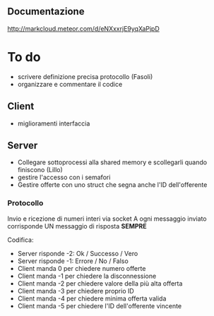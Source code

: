 ## Documentazione

http://markcloud.meteor.com/d/eNXxxrjE9yqXaPjpD

# To do

- scrivere definizione precisa protocollo (Fasoli)
- organizzare e commentare il codice

## Client

- miglioramenti interfaccia

## Server

- Collegare sottoprocessi alla shared memory e scollegarli quando finiscono (Lillo)
- gestire l'accesso con i semafori
- Gestire offerte con uno struct che segna anche l'ID dell'offerente

### Protocollo

Invio e ricezione di numeri interi via socket
A ogni messaggio inviato corrisponde UN messaggio di risposta __SEMPRE__

Codifica:

- Server risponde -2: Ok / Successo / Vero
- Server risponde -1: Errore / No / Falso
- Client manda 0 per chiedere numero offerte
- Client manda -1 per chiedere la disconnessione
- Client manda -2 per chiedere valore della più alta offerta
- Client manda -3 per chiedere proprio ID
- Client manda -4 per chiedere minima offerta valida
- Client manda -5 per chiedere l'ID dell'offerente vincente
